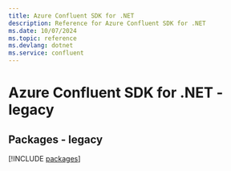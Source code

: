 ```yaml
---
title: Azure Confluent SDK for .NET
description: Reference for Azure Confluent SDK for .NET
ms.date: 10/07/2024
ms.topic: reference
ms.devlang: dotnet
ms.service: confluent
---
```

# Azure Confluent SDK for .NET - legacy
## Packages - legacy
[!INCLUDE [packages](confluent-index.md)]